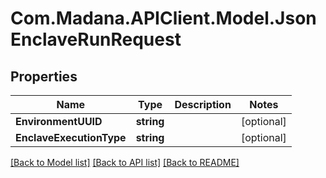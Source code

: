 
# Com.Madana.APIClient.Model.JsonEnclaveRunRequest

## Properties

Name | Type | Description | Notes
------------ | ------------- | ------------- | -------------
**EnvironmentUUID** | **string** |  | [optional] 
**EnclaveExecutionType** | **string** |  | [optional] 

[[Back to Model list]](../README.md#documentation-for-models)
[[Back to API list]](../README.md#documentation-for-api-endpoints)
[[Back to README]](../README.md)

